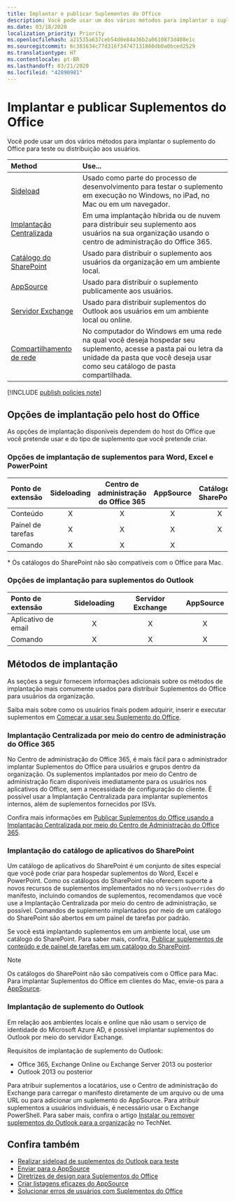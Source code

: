```yaml
---
title: Implantar e publicar Suplementos do Office
description: Você pode usar um dos vários métodos para implantar o suplemento do Office para testar ou distribuir aos usuários.
ms.date: 03/18/2020
localization_priority: Priority
ms.openlocfilehash: a21535a637ceb54d0e84a36b2a0610873d408e1c
ms.sourcegitcommit: 6c381634c77d316f34747131860db0a0bced2529
ms.translationtype: HT
ms.contentlocale: pt-BR
ms.lasthandoff: 03/21/2020
ms.locfileid: "42890981"
---
```

# <a name="deploy-and-publish-office-add-ins"></a>Implantar e publicar Suplementos do Office

Você pode usar um dos vários métodos para implantar o suplemento do Office para teste ou distribuição aos usuários.

|**Method**|**Use...**|
|:---------|:------------|
|[Sideload](../testing/test-debug-office-add-ins.md#sideload-an-office-add-in-for-testing)|Usado como parte do processo de desenvolvimento para testar o suplemento em execução no Windows, no iPad, no Mac ou em um navegador.|
|[Implantação Centralizada](centralized-deployment.md)|Em uma implantação híbrida ou de nuvem para distribuir seu suplemento aos usuários na sua organização usando o centro de administração do Office 365.|
|[Catálogo do SharePoint](publish-task-pane-and-content-add-ins-to-an-add-in-catalog.md)|Usado para distribuir o suplemento aos usuários da organização em um ambiente local.|
|[AppSource](/office/dev/store/submit-to-appsource-via-partner-center)|Usado para distribuir o suplemento publicamente aos usuários.|
|[Servidor Exchange](#outlook-add-in-deployment)|Usado para distribuir suplementos do Outlook aos usuários em um ambiente local ou online.|
|[Compartilhamento de rede](../testing/create-a-network-shared-folder-catalog-for-task-pane-and-content-add-ins.md)|No computador do Windows em uma rede na qual você deseja hospedar seu suplemento, acesse a pasta pai ou letra da unidade da pasta que você deseja usar como seu catálogo de pasta compartilhada.|

[!INCLUDE [publish policies note](../includes/note-publish-policies.md)]

## <a name="deployment-options-by-office-host"></a>Opções de implantação pelo host do Office

As opções de implantação disponíveis dependem do host do Office que você pretende usar e do tipo de suplemento que você pretende criar.

### <a name="deployment-options-for-word-excel-and-powerpoint-add-ins"></a>Opções de implantação de suplementos para Word, Excel e PowerPoint

| Ponto de extensão | Sideloading | Centro de administração do Office 365 |AppSource   | Catálogo do SharePoint\* |
|:----------------|:-----------:|:-----------------------:|:----------:|:--------------------:|
| Conteúdo         | X           | X                       | X          | X                    |
| Painel de tarefas       | X           | X                       | X          | X                    |
| Comando         | X           | X                       | X          |                      |

&#42; Os catálogos do SharePoint não são compatíveis com o Office para Mac.

### <a name="deployment-options-for-outlook-add-ins"></a>Opções de implantação para suplementos do Outlook

| Ponto de extensão | Sideloading | Servidor Exchange | AppSource    |
|:----------------|:-----------:|:---------------:|:------------:|
| Aplicativo de email        | X           | X               | X            |
| Comando         | X           | X               | X            |

## <a name="deployment-methods"></a>Métodos de implantação

As seções a seguir fornecem informações adicionais sobre os métodos de implantação mais comumente usados para distribuir Suplementos do Office para usuários da organização.

Saiba mais sobre como os usuários finais podem adquirir, inserir e executar suplementos em [Começar a usar seu Suplemento do Office](https://support.office.com/en-ie/article/Start-using-your-Office-Add-in-82e665c4-6700-4b56-a3f3-ef5441996862?ui=en-US&rs=en-IE&ad=IE).

### <a name="centralized-deployment-via-the-office-365-admin-center"></a>Implantação Centralizada por meio do centro de administração do Office 365 

No Centro de administração do Office 365, é mais fácil para o administrador implantar Suplementos do Office para usuários e grupos dentro da organização. Os suplementos implantados por meio do Centro de administração ficam disponíveis imediatamente para os usuários nos aplicativos do Office, sem a necessidade de configuração do cliente. É possível usar a Implantação Centralizada para implantar suplementos internos, além de suplementos fornecidos por ISVs.

Confira mais informações em [Publicar Suplementos do Office usando a Implantação Centralizada por meio do Centro de Administração do Office 365](centralized-deployment.md).

### <a name="sharepoint-app-catalog-deployment"></a>Implantação do catálogo de aplicativos do SharePoint

Um catálogo de aplicativos do SharePoint é um conjunto de sites especial que você pode criar para hospedar suplementos do Word, Excel e PowerPoint. Como os catálogos do SharePoint não oferecem suporte a novos recursos de suplementos implementados no nó `VersionOverrides` do manifesto, incluindo comandos de suplementos, recomendamos que você use a Implantação Centralizada por meio do centro de administração, se possível. Comandos de suplemento implantados por meio de um catálogo do SharePoint são abertos em um painel de tarefas por padrão.

Se você está implantando suplementos em um ambiente local, use um catálogo do SharePoint. Para saber mais, confira, [Publicar suplementos de conteúdo e de painel de tarefas em um catálogo do SharePoint](publish-task-pane-and-content-add-ins-to-an-add-in-catalog.md).

> [!NOTE]
> Os catálogos do SharePoint não são compatíveis com o Office para Mac. Para implantar Suplementos do Office em clientes do Mac, envie-os para a [AppSource](/office/dev/store/submit-to-the-office-store).

### <a name="outlook-add-in-deployment"></a>Implantação de suplemento do Outlook

Em relação aos ambientes locais e online que não usam o serviço de identidade do Microsoft Azure AD, é possível implantar suplementos do Outlook por meio do servidor Exchange.

Requisitos de implantação de suplemento do Outlook:

- Office 365, Exchange Online ou Exchange Server 2013 ou posterior
- Outlook 2013 ou posterior

Para atribuir suplementos a locatários, use o Centro de administração do Exchange para carregar o manifesto diretamente de um arquivo ou de uma URL ou para adicionar um suplemento do AppSource. Para atribuir suplementos a usuários individuais, é necessário usar o Exchange PowerShell. Para saber mais, confira o artigo [Instalar ou remover suplementos do Outlook para a organização](https://technet.microsoft.com/library/jj943752(v=exchg.150).aspx) no TechNet.

## <a name="see-also"></a>Confira também

- [Realizar sideload de suplementos do Outlook para teste](../testing/create-a-network-shared-folder-catalog-for-task-pane-and-content-add-ins.md)
- [Enviar para o AppSource][AppSource]
- [Diretrizes de design para Suplementos do Office](../design/add-in-design.md)
- [Criar listagens eficazes do AppSource](/office/dev/store/create-effective-office-store-listings)
- [Solucionar erros de usuários com Suplementos do Office](../testing/testing-and-troubleshooting.md)

[AppSource]: /office/dev/store/submit-to-appsource-via-partner-center
[Office Add-in host and platform availability]: ../overview/office-add-in-availability
